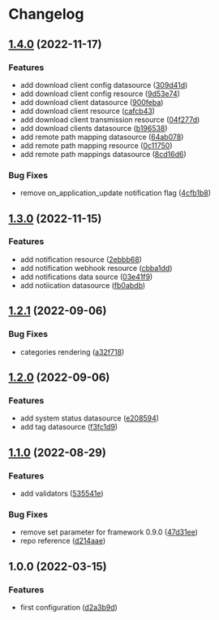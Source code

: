 # Changelog

## [1.4.0](https://github.com/devopsarr/terraform-provider-readarr/compare/v1.3.0...v1.4.0) (2022-11-17)


### Features

* add download client config datasource ([309d41d](https://github.com/devopsarr/terraform-provider-readarr/commit/309d41d0f17b6186fc27265ee92a5a5a868574f8))
* add download client config resource ([9d53e74](https://github.com/devopsarr/terraform-provider-readarr/commit/9d53e7484bd1ebdd3e7baa4fc98a24a87d580cf9))
* add download client datasource ([900feba](https://github.com/devopsarr/terraform-provider-readarr/commit/900feba8048e1b8b6737ca4003f138d4a8ede04a))
* add download client resource ([cafcb43](https://github.com/devopsarr/terraform-provider-readarr/commit/cafcb4392338d24a71c777cf0200b48979781314))
* add download client transmission resource ([04f277d](https://github.com/devopsarr/terraform-provider-readarr/commit/04f277d324b9ef96c2ef691008a5c15264e9dd32))
* add download clients datasource ([b196538](https://github.com/devopsarr/terraform-provider-readarr/commit/b19653864f1162b080d083eeea26026b8852d555))
* add remote path mapping datasource ([64ab078](https://github.com/devopsarr/terraform-provider-readarr/commit/64ab078f7dcb7fab86e4167d48d3e71b2c438d90))
* add remote path mapping resource ([0c11750](https://github.com/devopsarr/terraform-provider-readarr/commit/0c117501ac966ca0c313c95c4a3b624fef1f1b4a))
* add remote path mappings datasource ([8cd16d6](https://github.com/devopsarr/terraform-provider-readarr/commit/8cd16d69b393e9219f99d7a53534200913d4366c))


### Bug Fixes

* remove on_application_update notification flag ([4cfb1b8](https://github.com/devopsarr/terraform-provider-readarr/commit/4cfb1b82a154ddca0c4e17985682f2b8d42ebc7b))

## [1.3.0](https://github.com/devopsarr/terraform-provider-readarr/compare/v1.2.1...v1.3.0) (2022-11-15)


### Features

* add notification resource ([2ebbb68](https://github.com/devopsarr/terraform-provider-readarr/commit/2ebbb682070a338bf360e0d0502f5e4ca5c03a60))
* add notification webhook resource ([cbba1dd](https://github.com/devopsarr/terraform-provider-readarr/commit/cbba1dd4fd844d479e6e957509e75131dc8ed0d3))
* add notifications data source ([03e41f9](https://github.com/devopsarr/terraform-provider-readarr/commit/03e41f9ae07e20872658c652118f9714e8157dda))
* add notiication datasource ([fb0abdb](https://github.com/devopsarr/terraform-provider-readarr/commit/fb0abdbd96225714c42aa115e8797e52569de077))

## [1.2.1](https://github.com/devopsarr/terraform-provider-readarr/compare/v1.2.0...v1.2.1) (2022-09-06)


### Bug Fixes

* categories rendering ([a32f718](https://github.com/devopsarr/terraform-provider-readarr/commit/a32f718463a5c40f7c445a9673b73f239f234311))

## [1.2.0](https://github.com/devopsarr/terraform-provider-readarr/compare/v1.1.0...v1.2.0) (2022-09-06)


### Features

* add system status datasource ([e208594](https://github.com/devopsarr/terraform-provider-readarr/commit/e208594062f1b2e5454fd0b15e149e18c29f7e56))
* add tag datasource ([f3fc1d9](https://github.com/devopsarr/terraform-provider-readarr/commit/f3fc1d9da59640cafe1bed84b473e6e905ac8c92))

## [1.1.0](https://github.com/devopsarr/terraform-provider-readarr/compare/v1.0.0...v1.1.0) (2022-08-29)


### Features

* add validators ([535541e](https://github.com/devopsarr/terraform-provider-readarr/commit/535541e4c9f1273af47a3bb7f0f1bd18979c605a))


### Bug Fixes

* remove set parameter for framework 0.9.0 ([47d31ee](https://github.com/devopsarr/terraform-provider-readarr/commit/47d31ee2c95cb6576204790deb48452c4df2f12f))
* repo reference ([d214aae](https://github.com/devopsarr/terraform-provider-readarr/commit/d214aae942cb0576605c9126af427f6ac9d4b5dc))

## 1.0.0 (2022-03-15)


### Features

* first configuration ([d2a3b9d](https://github.com/devopsarr/terraform-provider-readarr/commit/d2a3b9d4beb87d202a3b4e541c2581f62c32fc20))
